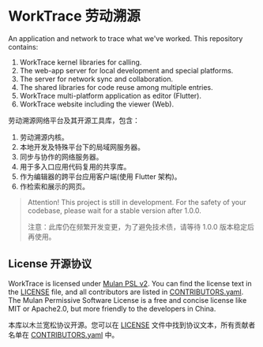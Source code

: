 # WorkTrace 劳动溯源

An application and network to trace what we've worked. This repository contains:

1. WorkTrace kernel libraries for calling.
2. The web-app server for local development and special platforms.
3. The server for network sync and collaboration.
4. The shared libraries for code reuse among multiple entries.
5. WorkTrace multi-platform application as editor (Flutter).
6. WorkTrace website including the viewer (Web).

劳动溯源网络平台及其开源工具库，包含：

1. 劳动溯源内核。
2. 本地开发及特殊平台下的局域网服务器。
3. 同步与协作的网络服务器。
4. 用于多入口应用代码复用的共享库。
5. 作为编辑器的跨平台应用客户端(使用 Flutter 架构)。
6. 作检索和展示的网页。

> Attention! This project is still in development. For the safety of your codebase, please wait for a stable version after 1.0.0.
>
> 注意：此库仍在频繁开发变更，为了避免技术债，请等待 1.0.0 版本稳定后再使用。

## License 开源协议

WorkTrace is licensed under [Mulan PSL v2](http://license.coscl.org.cn/MulanPSL2). You can find the license text in the [LICENSE](./LICENSE) file, and all contributors are listed in [CONTRIBUTORS.yaml](./CONTRIBUTORS.yaml). The Mulan Permissive Software License is a free and concise license like MIT or Apache2.0, but more friendly to the developers in China.

本库以木兰宽松协议开源。您可以在 [LICENSE](./LICENSE) 文件中找到协议文本，所有贡献者名单在 [CONTRIBUTORS.yaml](./CONTRIBUTORS.yaml) 中。
